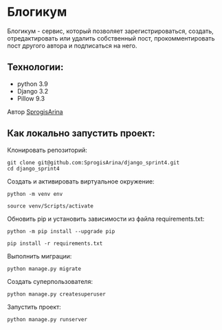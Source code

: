 # Блогикум

Блогикум - сервис, который позволяет зарегистрироваться, создать, отредактировать или удалить собственный пост, прокомментировать пост другого автора и подписаться на него.

## Технологии:
- python 3.9
- Django 3.2
- Pillow 9.3

Автор [SprogisArina](https://github.com/SprogisArina)

## Как локально запустить проект:

Клонировать репозиторий:

```
git clone git@github.com:SprogisArina/django_sprint4.git
cd django_sprint4
```

Cоздать и активировать виртуальное окружение:

```
python -m venv env
```

```
source venv/Scripts/activate
```

Обновить pip и установить зависимости из файла requirements.txt:

```
python -m pip install --upgrade pip
```

```
pip install -r requirements.txt
```

Выполнить миграции:

```
python manage.py migrate
```

Создать суперпользователя:

```
python manage.py createsuperuser
```

Запустить проект:

```
python manage.py runserver
```
